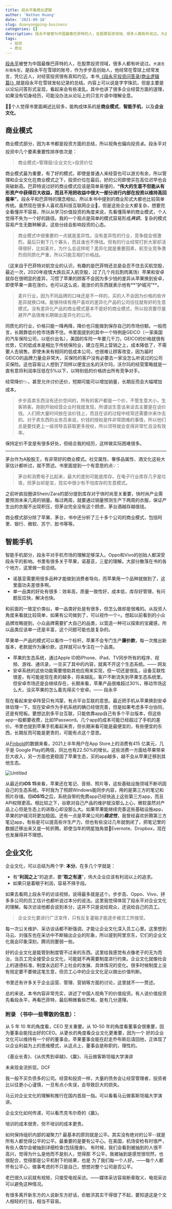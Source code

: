 ```yaml
---
title: 段永平看商业逻辑
author: 'Nathan Huang'
date: '2021-09-18'
slug: duanyongping-business
categories: []
description: 段永平被誉为中国最像巴菲特的人，在股票投资领域，很多人都有听说过。大道无形我有型，是段永平在雪球的账号，作为步步高创始人，他经常在雪球上经常发言，凭亿近人，对经营投资很有真知灼见。本书《段永平投资问答录(商业逻辑篇)》就是段永平在雪球发帖记录的总结。
tags:
  - 投资
  - 商业
---
```



[段永平](https://baike.sogou.com/v7662908.htm)被誉为中国最像巴菲特的人，在股票投资领域，很多人都有听说过。`大道无形我有型`，是段永平在雪球的账号，作为步步高创始人，他经常在雪球上经常发言，凭亿近人，对经营投资很有真知灼见。本书[《段永平投资问答录(商业逻辑篇)》](https://book.douban.com/subject/35254511/)就是段永平在雪球发帖记录的总结。内容上可以说是字字珠玑，但是主要是以论坛问答形式呈现，看起来会有些凌乱。其中也讲了很多企业经营方面的道理，如果没有切身经历，可能没办法从论坛上的只言片语中理解全意。



🧑‍💻个人觉得书里面阐述比较多，能构成体系的是**商业模式**，**智能手机**，以及**企业文化**。

## 商业模式
 
商业模式部分，因为本书都是投资方面的总结，所以视角也偏向投资💰。段永平对投资中几个要素重要性排序依次是：

> 商业模式>管理层/企业文化>投资价位

商业模式最为重要，有了好的模式，即使是普通人来经营也可以游刃有余，所以管理和企业文化在商业模式之下，投资价位在最后，好的公司即使买在高位迟早也会突破新高。巴菲特说过好的商业模式应该是简单易懂的，**“伟大的生意不但能从有形资产中获得巨大收益，而且不用把收益中很大一部分进行内部在投资以维持高回报率”**。段永平和巴菲特的理念相似，所以本书中提到的商业形式大都也比较简单传统。虽然现在很多人喜欢高科技互联网企业🚀，但是这些企业大都复杂，想要完全看懂并不容易，所以从学习价值投资的角度来说，先看懂简单的商业模式，个人觉得不失为一个好的路径。我的一个观点是简单的模式容易形成***共识***，复杂的模式容易产生无数种解读，这些分歧会影响投资的心态。


> 商业模式中很重要的一点就是差异性。没有差异性的行业，竞争就会很激烈，最后只剩下几个寡头，而且谁也不挣钱。但有的行业经常打折大家却活得很好，比如麦片，为什么会这样呢？差异化就是重要因素，航空业竞争激烈但同质化严重，所以只能互相打价格战。

（这来自于巴菲特对航空业的认识，有趣的是巴菲特还总是会忍不住去买航空股，最近一次，2020年疫情大跌后买入航空股，过了几个月后割肉离场）苹果和安卓就存在很明显的差异，习惯了苹果的顾客不会因为多少钱的差异从苹果换到安卓，即使苹果一直在涨价。也可以这么说，能涨价的东西就表示他有**“护城河”**。

> 麦片行业，因为不同品牌的口味还是不一样的，买的人不会因为价格的些许差异就换口味。能够持续有用户喜欢的差异化产品的公司往往就有好的生意模式。没有差异化产品的商业模式基本不是好的商业模式，所以投资要尽量避开产品很难长期做出差异化的公司。

同质化的行业，价格只能一降再降，降价也只能做到保存自己的市场份额。一般而言，长期靠低价抢市场靠不住。书里面提到的其中一个特例是GEICO（一家美国的汽车保险公司，以低价出名），美国的车险一年要几千刀，GEICO的价格就很有优势，它的低成本是相比于传统保险业，建立在网上营销之上，成本降低了，不需要人去销售。即使未来有相同的低成本公司，也很难让顾客改变，因为届时GEICO的品牌力量会非常大，买保险的客户没有必要去一家没怎么听说过的公司买保险。这也容易让人想到了同样以便宜出名的沃尔玛，沃尔玛的经营策略就是一直有意将利润率压低在5%以下，以特别低的价格挤出所有竞争对手。

经常降价📉，甚至允许讨价还价，短期可能可以增加销量，长期反而会大幅增加成本。

> 步步高卖东西没有还价空间的，所有的客户都是一个价，不管生意大小，生客熟客。刚刚开始经营企业时我就发现，所谓谈生意谈来谈去主要是在谈价钱。人们把大量时间放在谈价钱上，而且在谈的过程中经常还需要诈来诈去的。对于卖东西的业务员来说，价钱的授权是件非常困难的事情，所以他们总是要找更上一级领导去获取更多授权，所以领导就会变得非常忙且没有效率。

保持定价不变是有很多好处，但结合我的经历，这样做实际困难很多。

---

茅台作为A股股王，有非常好的商业模式。社交属性、奢侈品属性、酒文化这些大家估计都听过，就不赘述。书里面提到一个有意思的点💡：

> 茅台和消费电子比起来，最大的差别可能是库存。在电子行业库存几乎是垃圾，但茅台却是宝，现实中很少有不怕库存的生意模式。

之前听疯投圈讲Shein/Zara的部分提到库存对于快时尚至关重要，快时尚产业需要预测未来几周的销量。每过两周，就要通过销量预测生产下两周的衣服，保证产生出的衣服不出现积压，但茅台完全没有这个顾虑，茅台酒越存越值钱。

商业模式部分除了苹果、茅台，书中还分析了三十多个公司的商业模式，包括阿里、银行、微软、苏宁、脸书等等。

## 智能手机

智能手机部分，段永平对手机市场的理解足够深入。Oppo和Vivo的创始人都深受段永平的影响。书里有很多关于苹果，诺基亚，三星的理解。大部分散落在书的各个地方，这里做一些总结。

- 诺基亚需要用很多品种才能做到消费者导向，而苹果用一个品种就做到了，这里面功夫差很多啊。
- 单一品类的好处有很多：效率高，质量一致性好，成本低，库存好管理，有问题反应快，解决也快。

和前面的一致定价类似，单一品类好处是有很多，但怎么做却是很难的。从投资人角度来看就比较简单，如果有公司做到了，可以视作一个⭐️。想起以前看到的小众品牌攻略提到，小众品牌需要扩大自己的品类，以营造一种可以探索的宝藏感，所以品类应该单一还是丰富，这个问题可能也是复杂的。

苹果单一产品的模式可以看作一个标杆。苹果不会专门生产**廉价款**，每一次推出新版本，老款就作为廉价款，这样就可以专注在一个品类。

- 苹果的生态系统，通过Apple ID把iPhone、iPad、TV同步所有的程序、视频、游戏、通讯录，一旦买了其中的内容，就离不开这个生态系统。—— 网友
- 安卓系统的这些功能需要借助其他应用来实现，但一切还是很乱，设备互联性很差，有可能是现在卖的越多，将来越乱，客户不断流失到苹果生态系统里。但安卓市场还是会继续存在，长期来看，苹果产品很难超过30%，移动市场这么大，没买苹果的怎么着先得买个安卓。—— 段永平

现在看起来安卓阵营只有鸿蒙，有点平台互联的意思。最近把手机从苹果换到安卓体验理一下。现在安卓作为手机系统的确已经很完善，但是如果考虑多平台协同，还是有短板。要想达到多平台互联，只能依靠app自己有多个平台版本，但这些app一般都要收费，比如1Password。几个app的成本可能已经超过了手机的差价。书里也提到苹果手机看起来贵，但长期来看可能是最便宜的，有些便宜的东西，长期反而可能是更贵的，可能有点这个意思。

从[Finbold](https://finbold.com/consumers-spent-40-billion-on-app-store-in-h1-2021/)的数据来看，2021上半年用户在App Store上的消费有415 亿美元，几乎是 Google Play的两倍，同比也有22.50%的增长。这些消费一方面给苹果带来巨大收入，另一方面也更稳固了苹果生态，买的app越多，越不会从苹果迁移到其他生态。

![Untitled](https://dgbp4uvz49ycd.cloudfront.net/Capture.PNG)

从最近的**iOS 15**来看，苹果还在笔记、音频、照片等，这些基础设施领域不断巩固自己的生态系统。平时我为了照顾Windows能同步内容，用的是第三方的笔记和照片存储。但**iOS15**之后，系统自带的免费app已经快追上这些第三方app，而且API权限更高。相比较之下，谷歌对自己产品的维护就没那么上心，微软虽然对产品上心但是生态上的进取心却没那么大。如果苹果能继续完善这些基础设施app，苹果的护城河将更加稳固。还有一点是苹果公司的***稳定性***，我曾经喜欢折腾第三方笔记app，有些是可以提高些许生产力，但也有些没过几年就倒闭了，把笔记里的数据迁移出来又是一轮折腾。即使当年的明星独角兽🦄️Evernote、Dropbox，现在也发展得并不理想。

## 企业文化

企业文化，可以总结为两个字: **本分**。在多几个字就是：

- 有“**利润之上**”的追求，要“**取之有道**”，伟大企业应该有利润以上的追求。
- 如果只是着眼于利润，容易不择手段。

如果去看网上段永平的访谈视频，说得最多就是这个。步步高、Oppo、Vivo、拼多多公司的员工估计也都听说过本分的说法。这里我觉得体现了段永平对企业文化的理解。每次访谈他都会说到本分，这并不只是说给观众，还说给自己的员工。

> 企业文化要进行广泛宣传，只有反复灌输才能逐步被员工所接受。

每一次公关维护、采访谈话都不断强调，才能让企业文化深入员工心里。这里想到马云、刘强东也在采访中不断输出企业的形象，所以提到阿里京东，它们的企业文化我会印象深刻，腾讯则要弱一些。

好的企业文化是能管到制度管不过来的东西。这里给我感觉有点像老子的无为而治，当员工完全接受企业文化，可能就不再需要制度进行约束。企业文化就像社会上的道德标准，制度永远赶不上社会的发展、具体情况的变化。很多时候制度上没有规定要不要做这笔生意，但员工心中的企业文化足以做出价值判断。

书里还有许多关于企业运营、管理、营销等方面的讨论，这里就不一一赘述。

总的来说，本书内容非常充实，讲述了中国人视角下的价值投资。有人说价值投资先看段永平，再看巴菲特，最后稍微看些芒格，是有几分道理。

### 附录 （书中一些零散的信息）：

从 5 年 10 年的角度看，CEO 至关重要。从 10-50 年的角度看董事会很重要，因为董事会能找出好的CEO。从更长的角度看企业文化更重要，因为一个 好的企业文化可以维持有一个好的董事会。苹果董事会能在赶走乔布斯后请回他，正体现了以企业利益为上的思维模式，从这点上，董事会是称职的，理性的。

《基业长青》、《从优秀到卓越》、《赢》、马云做客斯坦福大学演讲

未来现金流折现，DCF

我一般不买负债多的公司。经营和投资一样，大量的债务会让经营管理者，投资者比以往更小心谨慎，一旦有点小失误，会导致巨大的损失。

马云对企业文化的理解和推行在国内首屈一指。可以看看马云做客斯坦福大学演讲。

企业文化如何传递，可以看杰克韦尔奇的《赢》。

培训的成本很贵，但不培训的成本更贵。

如何保持组织内部的凝聚力? 最基本的原则就是公平。其实没有绝对的公平--就是所有人都觉得公平的公平。最重要的是要有公平心。在美国，机场安检有时很严，有些人偶尔会被抽到详细检查(包括搜身)。 有时候，我们会看到被抽到的人很不高兴，觉得为什么是他而不是别人，觉得那 不公平。我被抽到是感觉很坦然，也很配合，觉得那是公平机制下的结果，也是 为了我们每一个人好。——每个人都怀有公平心，做事考虑的不只是自己，想想对整个公司是否公平。

老巴很久以前就有规矩，只接受电视采访。——媒体采访容易断章取义，电视采访可以避免这种情况。

有很多离开新东方的人说新东方好话，俞敏洪其实干得很了不起，要知道这是个文人相轻的行当，相当不容易。
